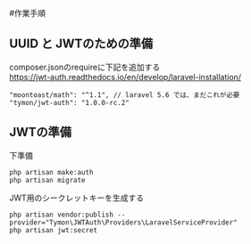#作業手順

## UUID と JWTのための準備
composer.jsonのrequireに下記を追加する  
https://jwt-auth.readthedocs.io/en/develop/laravel-installation/
```$xslt
"moontoast/math": "^1.1", // laravel 5.6 では、まだこれが必要
"tymon/jwt-auth": "1.0.0-rc.2"
```

## JWTの準備
下準備
```$xslt
php artisan make:auth
php artisan migrate
```
JWT用のシークレットキーを生成する
```$xslt
php artisan vendor:publish --provider="Tymon\JWTAuth\Providers\LaravelServiceProvider"
php artisan jwt:secret
```

